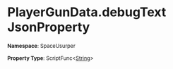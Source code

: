 # PlayerGunData.debugText JsonProperty

<small>**Namespace**: SpaceUsurper</small>

<small>**Property Type**: ScriptFunc&lt;[String](https://docs.microsoft.com/en-us/dotnet/api/system.string?view=netframework-4.5)&gt;</small>

